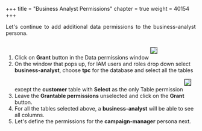 +++
title = "Business Analyst Permissions"
chapter = true
weight = 40154
+++

<div style="text-align: justify">
  Let's continue to add additional data permissions to the business-analyst persona.
  <div style="text-align: left">
    <ol>
      <li>Click on <b>Grant</b> button in the Data permissions window <img src="/images/DataPermissions-Grant.png" style="margin:15px 0px; border:1px solid black"/>
      </li>
      <li>On the window that pops up, for IAM users and roles drop down select <b>business-analyst</b>, choose <b>tpc</b> for the database and select all the tables except the <b>customer</b> table with <b>Select</b> as the only Table permission <img src="/images/business-analyst-perms-2.png" style="margin:15px 0px; border:1px solid black"/>
      <li>Leave the <b> Grantable permissions </b> unselected and click on the <b>Grant</b> button.
      <li>For all the tables selected above, a <b>business-analyst</b> will be able to see all columns.</li>
      <li>Let's define the permissions for the <b>campaign-manager</b> persona next.</li>
    </ol>
  </div>
</div>